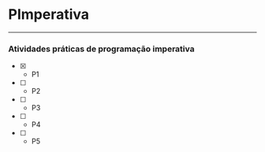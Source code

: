 # PImperativa
---
### Atividades práticas de programação imperativa

- [x] - P1
- [ ] - P2
- [ ] - P3
- [ ] - P4
- [ ] - P5
